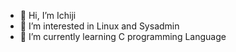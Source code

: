 - 👋 Hi, I’m Ichiji
- 👀 I’m interested in Linux and Sysadmin
- 🌱 I’m currently learning C programming Language

<!---
Coder-Ichiji/Coder-Ichiji is a ✨ special ✨ repository because its `README.md` (this file) appears on your GitHub profile.
You can click the Preview link to take a look at your changes.
--->
